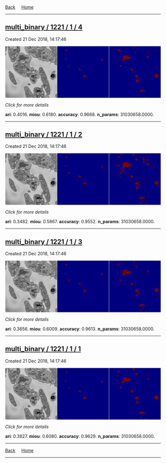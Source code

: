 
[Back](..)&nbsp;&nbsp;&nbsp;&nbsp;&nbsp;[Home](https://leapmanlab.github.io/snapshots)

---

<div class="summary"><a href="4"><h2>multi_binary / 1221 / 1 / 4</h2></a><p>Created 21 Dec 2018, 14:17:46
</p><a href="4"><img src="4/media/summary.png" align="center"></a><p>
<i>Click for more details</i>
</p></div>

**ari**: 0.4016. **miou**: 0.6180. **accuracy**: 0.9668. **n_params**: 31030658.0000. 

---

<div class="summary"><a href="2"><h2>multi_binary / 1221 / 1 / 2</h2></a><p>Created 21 Dec 2018, 14:17:46
</p><a href="2"><img src="2/media/summary.png" align="center"></a><p>
<i>Click for more details</i>
</p></div>

**ari**: 0.3482. **miou**: 0.5867. **accuracy**: 0.9552. **n_params**: 31030658.0000. 

---

<div class="summary"><a href="3"><h2>multi_binary / 1221 / 1 / 3</h2></a><p>Created 21 Dec 2018, 14:17:46
</p><a href="3"><img src="3/media/summary.png" align="center"></a><p>
<i>Click for more details</i>
</p></div>

**ari**: 0.3656. **miou**: 0.6009. **accuracy**: 0.9613. **n_params**: 31030658.0000. 

---

<div class="summary"><a href="1"><h2>multi_binary / 1221 / 1 / 1</h2></a><p>Created 21 Dec 2018, 14:17:46
</p><a href="1"><img src="1/media/summary.png" align="center"></a><p>
<i>Click for more details</i>
</p></div>

**ari**: 0.3827. **miou**: 0.6080. **accuracy**: 0.9629. **n_params**: 31030658.0000. 

---

[Back](..)&nbsp;&nbsp;&nbsp;&nbsp;&nbsp;[Home](https://leapmanlab.github.io/snapshots)

---